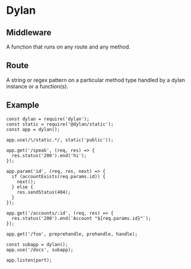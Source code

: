 # Dylan

## Middleware
A function that runs on any route and any method.

## Route
A string or regex pattern on a particular method type handled by a dylan instance or a function(s).

## Example
```
const dylan = require('dylan');
const static = require('@dylan/static');
const app = dylan();

app.use(/\/static.*/, static('public'));

app.get('/speak', (req, res) => {
  res.status('200').end('hi');
});

app.param('id', (req, res, next) => {
  if (accountExists(req.params.id)) {
    next();
  } else {
    res.sendStatus(404);
  }
});

app.get('/accounts/:id', (req, res) => {
  res.status('200').end(`Account "${req.params.id}"`);
});

app.get('/foo', preprehandle, prehandle, handle);

const subapp = dylan();
app.use('/docs', subapp);

app.listen(port);
```
